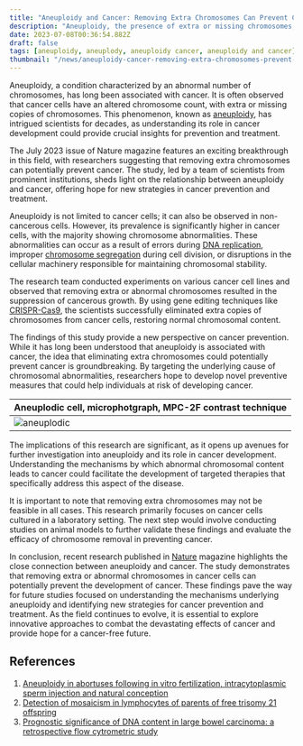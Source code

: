 ```yaml
---
title: "Aneuploidy and Cancer: Removing Extra Chromosomes Can Prevent Cancer"
description: "Aneuploidy, the presence of extra or missing chromosomes, is commonly observed in cancer cells. Recent research published in the renowned Nature magazine suggests that removing these extra chromosomes can potentially prevent the development of cancer."
date: 2023-07-08T00:36:54.882Z
draft: false
tags: [aneuploidy, aneuplody, aneuploidy cancer, aneuploidy and cancer]
thumbnail: "/news/aneuploidy-cancer-removing-extra-chromosomes-prevent-cancer/thumb.png"
---
```


Aneuploidy, a condition characterized by an abnormal number of chromosomes, has long been associated with cancer. It is often observed that cancer cells have an altered chromosome count, with extra or missing copies of chromosomes. This phenomenon, known as [aneuploidy](https://en.wikipedia.org/wiki/Aneuploidy), has intrigued scientists for decades, as understanding its role in cancer development could provide crucial insights for prevention and treatment.

The July 2023 issue of Nature magazine features an exciting breakthrough in this field, with researchers suggesting that removing extra chromosomes can potentially prevent cancer. The study, led by a team of scientists from prominent institutions, sheds light on the relationship between aneuploidy and cancer, offering hope for new strategies in cancer prevention and treatment.

Aneuploidy is not limited to cancer cells; it can also be observed in non-cancerous cells. However, its prevalence is significantly higher in cancer cells, with the majority showing chromosome abnormalities. These abnormalities can occur as a result of errors during [DNA replication](https://en.wikipedia.org/wiki/DNA_replication), improper [chromosome segregation](https://en.wikipedia.org/wiki/Chromosome_segregation) during cell division, or disruptions in the cellular machinery responsible for maintaining chromosomal stability.

The research team conducted experiments on various cancer cell lines and observed that removing extra or abnormal chromosomes resulted in the suppression of cancerous growth. By using gene editing techniques like [CRISPR-Cas9](https://en.wikipedia.org/wiki/Cas9), the scientists successfully eliminated extra copies of chromosomes from cancer cells, restoring normal chromosomal content.

The findings of this study provide a new perspective on cancer prevention. While it has long been understood that aneuploidy is associated with cancer, the idea that eliminating extra chromosomes could potentially prevent cancer is groundbreaking. By targeting the underlying cause of chromosomal abnormalities, researchers hope to develop novel preventive measures that could help individuals at risk of developing cancer.

|Aneuplodic cell, microphotgraph, MPC-2F contrast technique|
|---|
|![aneuplodic](/news/aneuploidy-cancer-removing-extra-chromosomes-prevent-cancer/cell.png)|

The implications of this research are significant, as it opens up avenues for further investigation into aneuploidy and its role in cancer development. Understanding the mechanisms by which abnormal chromosomal content leads to cancer could facilitate the development of targeted therapies that specifically address this aspect of the disease.

It is important to note that removing extra chromosomes may not be feasible in all cases. This research primarily focuses on cancer cells cultured in a laboratory setting. The next step would involve conducting studies on animal models to further validate these findings and evaluate the efficacy of chromosome removal in preventing cancer.

In conclusion, recent research published in [Nature](https://www.nature.com/articles/s41580-021-00436-9) magazine highlights the close connection between aneuploidy and cancer. The study demonstrates that removing extra or abnormal chromosomes in cancer cells can potentially prevent the development of cancer. These findings pave the way for future studies focused on understanding the mechanisms underlying aneuploidy and identifying new strategies for cancer prevention and treatment. As the field continues to evolve, it is essential to explore innovative approaches to combat the devastating effects of cancer and provide hope for a cancer-free future.

## References

1. [Aneuploidy in abortuses following in vitro fertilization, intracytoplasmic sperm injection and natural conception](https://doi.org/10.1016/j.fertnstert.2012.07.700)
2. [Detection of mosaicism in lymphocytes of parents of free trisomy 21 offspring](https://doi.org/10.1016/S1383-5718(02)00163-8)
3. [Prognostic significance of DNA content in large bowel carcinoma: a retrospective flow cytrometric study](https://doi.org/10.1016/0304-3835(89)90133-X)